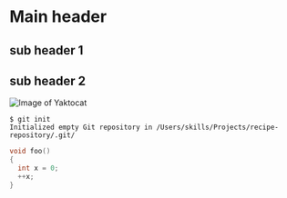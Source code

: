 # Main header
## sub header 1
## sub header 2

![Image of Yaktocat](https://octodex.github.com/images/yaktocat.png)

```
$ git init
Initialized empty Git repository in /Users/skills/Projects/recipe-repository/.git/
```

```c++
void foo()
{
  int x = 0;
  ++x;
}
```
